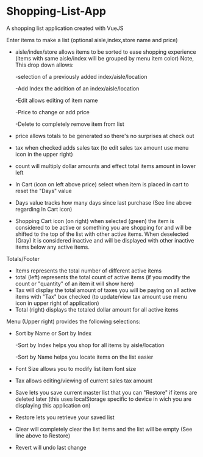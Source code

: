 # Shopping-List-App
A shopping list application created with VueJS

Enter items to make a list (optional aisle,index,store name and price)
  * aisle/index/store allows items to be sorted to ease shopping experience 
    (items with same aisle/index will be grouped by menu item color)
    Note, This drop down allows:
      
      -selection of a previously added index/aisle/location
      
      -Add Index the addition of an index/aisle/location
      
      -Edit allows editing of item name
      
      -Price to change or add price
      
      -Delete to completely remove item from list
      
  * price allows totals to be generated so there's no surprises at check out
  * tax when checked adds sales tax (to edit sales tax amount use menu icon in the upper right)
  * count will multiply dollar amounts and effect total items amount in lower left
  * In Cart (icon on left above price) select when item is placed in cart to reset the "Days" value
  * Days value tracks how many days since last purchase (See line above regarding In Cart icon)
  * Shopping Cart icon (on right) when selected (green) the item is considered to be active or something you are shopping for and will be shifted to the top of the list with other active items. When deselected (Gray) it is considered inactive and will be displayed with other inactive items below any active items.
  
 Totals/Footer
 *  Items represents the total number of different active items
 *  total (left) represents the total count of active items (if you modify the count or "quantity" of an item it will show here)
 * Tax will display the total amount of taxes you will be paying on all active items with "Tax" box checked (to update/view tax amount use menu icon in upper right of application)
 * Total (right) displays the totaled dollar amount for all active items
 
 Menu (Upper right)
 provides the following selections:
  * Sort by Name or Sort by Index
  
    -Sort by Index helps you shop for all items by aisle/location
    
    -Sort by Name helps you locate items on the list easier
    
  * Font Size allows you to modify list item font size
  * Tax allows editing/viewing of current sales tax amount
  * Save lets you save current master list that you can "Restore" if items are deleted later (this uses localStorage specific to device in wich you are displaying this application on)
  * Restore lets you retrieve your saved list
  * Clear will completely clear the list items and the list will be empty (See line above to Restore)
  * Revert will undo last change
  
